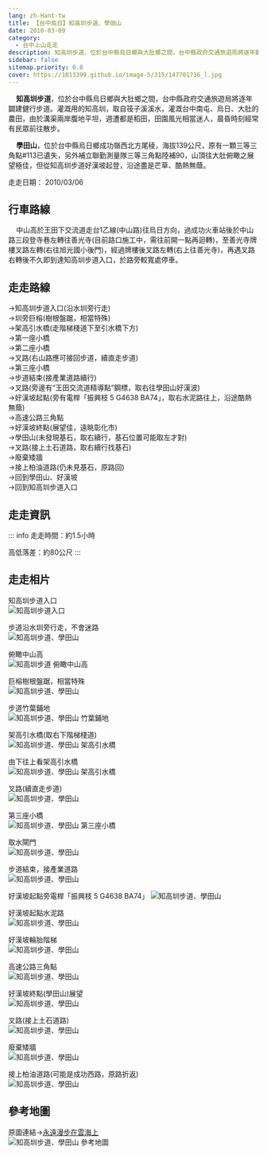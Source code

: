 ```yaml
---
lang: zh-Hant-tw
title: 【台中烏日】知高圳步道、學田山
date: 2010-03-09
category: 
  - 台中上山走走
description: 知高圳步道，位於台中縣烏日鄉與大肚鄉之間，台中縣政府交通旅遊局將逐年闢建健行步道。灌溉用的知高圳，取自筏子溪溪水，灌溉台中南屯、烏日、大肚的農田，由於溝渠兩岸腹地平坦，週遭都是稻田，田園風光相當迷人，晨昏時刻經常有民眾前往散步。學田山，位於台中縣烏日鄉成功嶺西北方尾稜，海拔139公尺，山頂往大肚俯瞰之展望極佳。
sidebar: false
sitemap.priority: 0.8
cover: https://1013399.github.io/image-5/315/147701736_l.jpg
---
```


    **知高圳步道**，位於台中縣烏日鄉與大肚鄉之間，台中縣政府交通旅遊局將逐年闢建健行步道。灌溉用的知高圳，取自筏子溪溪水，灌溉台中南屯、烏日、大肚的農田，由於溝渠兩岸腹地平坦，週遭都是稻田，田園風光相當迷人，晨昏時刻經常有民眾前往散步。  

<!-- more -->

    **學田山**，位於台中縣烏日鄉成功嶺西北方尾稜，海拔139公尺，原有一顆三等三角點#113已遺失，另外補立聯勤測量隊三等三角點陸補90，山頂往大肚俯瞰之展望極佳，但從知高圳步道好漢坡起登，沿途盡是芒草、酷熱無蔭。


走走日期： 2010/03/06

## 行車路線
    中山高於王田下交流道走台1乙線(中山路)往烏日方向，過成功火車站後於中山路三段登寺巷左轉往善光寺(目前路口施工中，需往前開一點再迴轉)，至善光寺牌樓叉路左轉(右往旭光國小後門)，經過牌樓後叉路左轉(右上往善光寺)，再遇叉路右轉後不久即到達知高圳步道入口，於路旁較寬處停車。

## 走走路線
→知高圳步道入口(沿水圳旁行走)  
→圳旁巨榕(樹根盤踞，相當特殊)  
→架高引水橋(走階梯棧道下至引水橋下方)  
→第一座小橋  
→第二座小橋  
→叉路(右山路應可接回步道，續直走步道)  
→第三座小橋  
→步道結束(接產業道路續行)  
→叉路(旁邊有“王田交流道精導點”鋼標，取右往學田山好漢波)  
→好漢坡起點(旁有電桿「振興枝 5 G4638 BA74」，取右水泥路往上，沿途酷熱無蔭)  
→高速公路三角點  
→好漢坡終點(展望佳，遠眺彰化市)  
→學田山(未發現基石，取右續行，基石位置可能取左才對)  
→叉路(接上土石道路，取右續行找基石)  
→廢棄矮牆  
→接上柏油道路(仍未見基石，原路回)  
→回到學田山、好漢坡  
→回到知高圳步道入口

## 走走資訊
::: info
走走時間：約1.5小時

高低落差：約80公尺
:::

## 走走相片

知高圳步道入口  
![知高圳步道入口](https://1013399.github.io/image-5/315/147701548_l.jpg)

步道沿水圳旁行走，不會迷路  
![知高圳步道、學田山](https://1013399.github.io/image-5/315/147701557_l.jpg)

俯瞰中山高  
![知高圳步道 俯瞰中山高](https://1013399.github.io/image-5/315/147701563_l.jpg)

巨榕樹根盤踞，相當特殊  
![知高圳步道、學田山](https://1013399.github.io/image-5/315/147701627_l.jpg)

步道竹葉鋪地  
![知高圳步道、學田山 竹葉鋪地](https://1013399.github.io/image-5/315/147702153_l.jpg)

架高引水橋(取右下階梯棧道)  
![知高圳步道、學田山 架高引水橋](https://1013399.github.io/image-5/315/147701632_l.jpg)

由下往上看架高引水橋  
![知高圳步道、學田山 架高引水橋](https://1013399.github.io/image-5/315/147701639_l.jpg)

叉路(續直走步道)  
![知高圳步道、學田山](https://1013399.github.io/image-5/315/147701644_l.jpg)

第三座小橋  
![知高圳步道、學田山 第三座小橋](https://1013399.github.io/image-5/315/147701736_l.jpg)

取水閘門  
![知高圳步道、學田山](https://1013399.github.io/image-5/315/147701793_l.jpg)

步道結束，接產業道路  
![知高圳步道、學田山](https://1013399.github.io/image-5/315/147701855_l.jpg)

好漢坡起點旁電桿「振興枝 5 G4638 BA74」
![知高圳步道、學田山](https://1013399.github.io/image-5/315/147701881_l.jpg)

好漢坡起點水泥路  
![知高圳步道、學田山](https://1013399.github.io/image-5/315/147701889_l.jpg)

好漢坡輪胎階梯  
![知高圳步道、學田山](https://1013399.github.io/image-5/315/147701962_l.jpg)

高速公路三角點  
![知高圳步道、學田山](https://1013399.github.io/image-5/315/147701976_l.jpg)

好漢坡終點(學田山)展望  
![知高圳步道、學田山](https://1013399.github.io/image-5/315/147702040_l.jpg)

叉路(接上土石道路)  
![知高圳步道、學田山](https://1013399.github.io/image-5/315/147702149_l.jpg)

廢棄矮牆  
![知高圳步道、學田山](https://1013399.github.io/image-5/315/147702051_l.jpg)

接上柏油道路(可能是成功西路，原路折返)  
![知高圳步道、學田山](https://1013399.github.io/image-5/315/147702059_l.jpg)

## 參考地圖
原圖連結→[永遠漫步在雲海上](http://blog.yam.com/amjads/article/25281432)  
![知高圳步道、學田山 參考地圖](https://1013399.github.io/image-5/315/147702419_l.jpg)